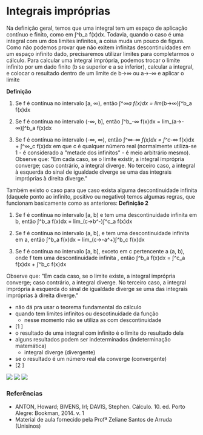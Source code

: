 # Integrais impróprias
Na definição geral, temos que uma integral tem um espaço de aplicação contínuo e finito, como em ∫^b_a f(x)dx.
Todavia, quando o caso é uma integral com um dos limites infinitos, a coisa muda um pouco de figura. Como não podemos provar que não exitem infinitas descontinuidades em um espaço infinito dado, precisaremos utilizar limites para completarmos o cálculo.
Para calcular uma integral imprópria, podemos trocar o limite infinito por um dado finito (b se superior e a se inferior), calcular a integral, e colocar o resultado dentro de um limite de b->∞ ou a->-∞ e aplicar o limite

**Definição**
1. Se f é contínua no intervalo [a, ∞), então
∫^∞_a f(x)dx = lim_(b->∞)∫^b_a f(x)dx

2. Se f é contínua no intervalo (-∞, b], então
∫^b_-∞ f(x)dx = lim_(a->-∞)∫^b_a f(x)dx

3. Se f é contínua no intervalo (-∞, ∞), então
∫^∞_-∞ f(x)dx = ∫^c_-∞ f(x)dx + ∫^∞_c f(x)dx em que c é qualquer número real (normalmente utiliza-se 1 - é considerado a "metade dos infinitos" - é meio arbitrário mesmo).
Observe que: "Em cada caso, se o limite existir, a integral imprópria converge; caso contrário, a integral diverge. No terceiro caso, a integral à esquerda do sinal de igualdade diverge se uma das integrais impróprias à direita diverge."

Também existo o caso para que caso exista alguma descontinuidade infinita (daquele ponto ao infinito, positivo ou negativo) temos algumas regras, que funcionam basicamente como as anteriores:
**Definição 2**
1. Se f é contínua no intervalo [a, b) e tem uma descontinuidade infinita em b, então
∫^b_a f(x)dx = lim_(c->b^-)∫^c_a f(x)dx

2. Se f é contínua no intervalo (a, b], e tem uma descontinuidade infinita em a, então
∫^b_a f(x)dx = lim_(c->-a^+)∫^b_c f(x)dx

3. Se f é contínua no intervalo [a, b], exceto em c pertencente a (a, b), onde f tem uma descontinuidade infinita , então
∫^b_a f(x)dx = ∫^c_a f(x)dx + ∫^b_c f(x)dx

Observe que: "Em cada caso, se o limite existe, a integral imprópria converge; caso contrário, a integral diverge. No terceiro caso, a integral imprópria à esquerda do sinal de igualdade diverge se uma das integrais impróprias à direita diverge."

- não dá pra usar o teorema fundamental do cálculo
- quando tem limites infinitos ou descotinuidade da função
    - nesse momento não se utiliza as com descontinuidade
- [1 ]
- o resultado de uma integral com infinito é o limite do resultado dela 
- alguns resultados podem ser indeterminados (indeterminação matemática)
    - integral diverge (divergente)
- se o resultado é um número real ela converge (convergente)
- [2 ]

<img src="imgs/2024-10-02_Exercicios.png">
<img src="imgs/2024-10-02_Exercicios_2.png">
<img src="imgs/2024-10-02_Exercicios_3.png">

### Referências
- ANTON, Howard; BIVENS, Irl; DAVIS, Stephen. Cálculo. 10. ed. Porto Alegre: Bookman, 2014. v. 1 
- Material de aula fornecido pela Profª Zeliane Santos de Arruda (Unisinos)